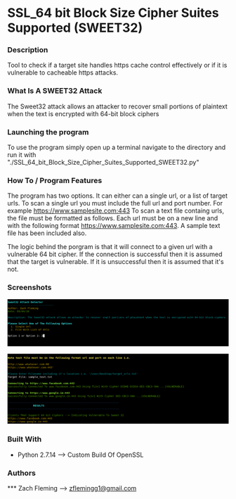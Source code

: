 # SSL_64 bit Block Size Cipher Suites Supported (SWEET32)

### Description

Tool to check if a target site handles https cache control effectively or if it is vulnerable to cacheable https attacks.

### What Is A SWEET32 Attack

The Sweet32 attack allows an attacker to recover small portions of plaintext when the text is encrypted with 64-bit block ciphers

### Launching the program

To use the program simply open up a terminal navigate to the directory and run it with "./SSL_64_bit_Block_Size_Cipher_Suites_Supported_SWEET32.py"

### How To / Program Features

The program has two options. It can either can a single url, or a list of target urls. 
To scan a single url you must include the full url and port number. For example https://www.samplesite.com:443
To scan a text file containg urls, the file must be formatted as follows. Each url must be on a new line and with the following format https://www.samplesite.com:443. 
A sample text file has been included also. 

The logic behind the porgram is that it will connect to a given url with a vulnerable 64 bit cipher. If the connection is successful then it is assumed that the target is vulnerable. If it is unsuccessful then it is assumed that it's not.

### Screenshots
![alt text](screenshots/Sweet32_Overview.png "Overview of Program")

![alt text](screenshots/Sweet32_Overview2.png "Sample Output")


### Built With

* Python 2.7.14 --> Custom Build Of OpenSSL

### Authors

*** Zach Fleming --> zflemingg1@gmail.com





